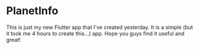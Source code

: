 # PlanetInfo
This is just my new Flutter app that I've created yesterday. It is a simple (but it took me 4 hours to create this...) app. Hope you guys find it useful and great!
